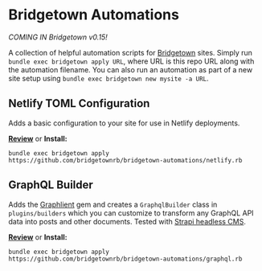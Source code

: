 # Bridgetown Automations

_COMING IN Bridgetown v0.15!_

A collection of helpful automation scripts for [Bridgetown](https://www.bridgetownrb.com) sites. Simply run `bundle exec bridgetown apply URL`, where URL is this repo URL along with the automation filename. You can also run an automation as part of a new site setup using `bundle exec bridgetown new mysite -a URL`.

## Netlify TOML Configuration

Adds a basic configuration to your site for use in Netlify deployments.

**[Review](netlify.rb)** or **Install:**

```
bundle exec bridgetown apply https://github.com/bridgetownrb/bridgetown-automations/netlify.rb
```

## GraphQL Builder

Adds the [Graphlient](http://github.com/ashkan18/graphlient) gem and creates a `GraphqlBuilder` class in `plugins/builders` which you can customize to transform any GraphQL API data into posts and other documents. Tested with [Strapi headless CMS](https://strapi.io).

**[Review](graphql.rb)** or **Install:**

```
bundle exec bridgetown apply https://github.com/bridgetownrb/bridgetown-automations/graphql.rb
```
